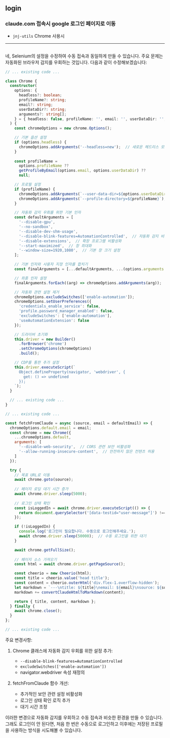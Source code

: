 ## login

### claude.com 접속시 google 로그인 페이지로 이동

- `jnj-utils` Chrome 사용시


---

```prompt
```

네, Selenium의 설정을 수정하여 수동 접속과 동일하게 만들 수 있습니다. 주요 문제는 자동화된 브라우저 감지를 우회하는 것입니다. 다음과 같이 수정해보겠습니다:

```typescript:jnj-utils/src/web/chrome.ts
// ... existing code ...

class Chrome {
  constructor(
    options: {
      headless?: boolean;
      profileName?: string;
      email?: string;
      userDataDir?: string;
      arguments?: string[];
    } = { headless: false, profileName: '', email: '', userDataDir: '', arguments: [] }
  ) {
    const chromeOptions = new chrome.Options();

    // 기본 옵션 설정
    if (options.headless) {
      chromeOptions.addArguments('--headless=new');  // 새로운 헤드리스 모드 사용
    }
    
    const profileName =
      options.profileName ??
      getProfileByEmail(options.email, options.userDataDir) ??
      null;

    // 프로필 설정
    if (profileName) {
      chromeOptions.addArguments(`--user-data-dir=${options.userDataDir}`);
      chromeOptions.addArguments(`--profile-directory=${profileName}`);
    }

    // 자동화 감지 우회를 위한 기본 인자
    const defaultArguments = [
      '--disable-gpu',
      '--no-sandbox',
      '--disable-dev-shm-usage',
      '--disable-blink-features=AutomationControlled',  // 자동화 감지 비활성화
      '--disable-extensions',  // 확장 프로그램 비활성화
      '--start-maximized',  // 창 최대화
      '--window-size=1920,1080',  // 기본 창 크기 설정
    ];

    // 기본 인자와 사용자 지정 인자를 합치기
    const finalArguments = [...defaultArguments, ...(options.arguments || [])];

    // 최종 인자 설정
    finalArguments.forEach((arg) => chromeOptions.addArguments(arg));

    // 자동화 관련 설정 제거
    chromeOptions.excludeSwitches(['enable-automation']);
    chromeOptions.setUserPreferences({
      'credentials_enable_service': false,
      'profile.password_manager_enabled': false,
      'excludeSwitches': ['enable-automation'],
      'useAutomationExtension': false
    });

    // 드라이버 초기화
    this.driver = new Builder()
      .forBrowser('chrome')
      .setChromeOptions(chromeOptions)
      .build();

    // CDP를 통한 추가 설정
    this.driver.executeScript(`
      Object.defineProperty(navigator, 'webdriver', {
        get: () => undefined
      });
    `);
  }

  // ... existing code ...
}
```

```javascript:plugins/_server/claude.js
// ... existing code ...

const fetchFromClaude = async (source, email = defaultEmail) => {
  chromeOptions.default.email = email;
  const chrome = new Chrome({
    ...chromeOptions.default,
    arguments: [
      '--disable-web-security',  // CORS 관련 보안 비활성화
      '--allow-running-insecure-content',  // 안전하지 않은 컨텐츠 허용
    ]
  });

  try {
    // 목표 URL로 이동
    await chrome.goto(source);
    
    // 페이지 로딩 대기 시간 증가
    await chrome.driver.sleep(5000);
    
    // 로그인 상태 확인
    const isLoggedIn = await chrome.driver.executeScript(() => {
      return document.querySelector('[data-testid="user-message"]') !== null;
    });

    if (!isLoggedIn) {
      console.log('로그인이 필요합니다. 수동으로 로그인해주세요.');
      await chrome.driver.sleep(50000);  // 수동 로그인을 위한 대기
    }

    await chrome.getFullSize();
    
    // 페이지 소스 가져오기
    const html = await chrome.driver.getPageSource();

    const cheerio = new Cheerio(html);
    const title = cheerio.value('head title');
    const content = cheerio.outerHtml('div.flex-1.overflow-hidden');
    let markdown = `---\ntitle: ${title}\nemail: ${email}\nsource: ${source}\n---\n\n`;
    markdown += convertClaudeHtmlToMarkdown(content);

    return { title, content, markdown };
  } finally {
    await chrome.close();
  }
};

// ... existing code ...
```

주요 변경사항:
1. Chrome 클래스에 자동화 감지 우회를 위한 설정 추가:
   - `--disable-blink-features=AutomationControlled`
   - `excludeSwitches(['enable-automation'])`
   - navigator.webdriver 속성 재정의

2. fetchFromClaude 함수 개선:
   - 추가적인 보안 관련 설정 비활성화
   - 로그인 상태 확인 로직 추가
   - 대기 시간 조정

이러한 변경으로 자동화 감지를 우회하고 수동 접속과 비슷한 환경을 만들 수 있습니다. 그래도 로그인이 안 된다면, 처음 한 번은 수동으로 로그인하고 이후에는 저장된 프로필을 사용하는 방식을 시도해볼 수 있습니다.
